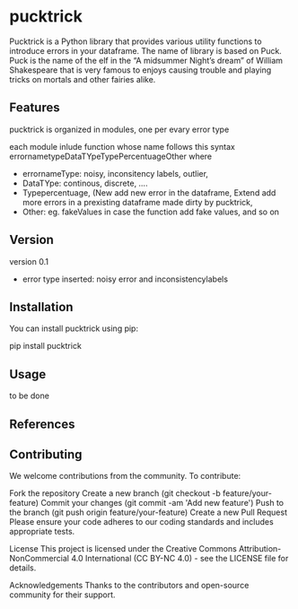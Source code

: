 # pucktrick

Pucktrick is a Python library that provides various utility functions to introduce errors in your dataframe.
The name of library is based on Puck. Puck is the name of the elf in the “A midsummer Night’s dream” of William Shakespeare that is very famous to enjoys causing trouble and playing tricks on mortals and other fairies alike.
  

## Features
pucktrick is organized in modules, one per evary error type

each module inlude function whose name follows this syntax 
errornametypeDataTYpeTypePercentuageOther where 
- errornameType: noisy, inconsitency labels, outlier, 
- DataTYpe: continous, discrete, ….
- Typepercentuage, (New add new error in the dataframe, Extend add more errors in a prexisting dataframe made dirty by pucktrick,  
- Other: eg. fakeValues in case the function add fake values, and so on


## Version
version 0.1

- error type inserted: noisy error and inconsistencylabels


## Installation

You can install pucktrick using pip:

pip install pucktrick

## Usage
to be done

## References

## Contributing
We welcome contributions from the community. To contribute:

Fork the repository
Create a new branch (git checkout -b feature/your-feature)
Commit your changes (git commit -am 'Add new feature')
Push to the branch (git push origin feature/your-feature)
Create a new Pull Request
Please ensure your code adheres to our coding standards and includes appropriate tests.

License
This project is licensed under the Creative Commons Attribution-NonCommercial 4.0 International (CC BY-NC 4.0)  - see the LICENSE file for details.

Acknowledgements
Thanks to the contributors and open-source community for their support.
